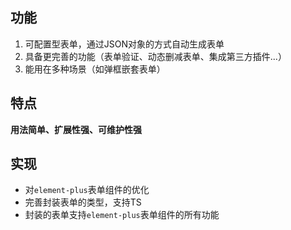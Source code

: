 ## 功能
1. 可配置型表单，通过JSON对象的方式自动生成表单
2. 具备更完善的功能（表单验证、动态删减表单、集成第三方插件...）
3. 能用在多种场景（如弹框嵌套表单）

## 特点
**用法简单、扩展性强、可维护性强**

## 实现
- 对`element-plus`表单组件的优化
- 完善封装表单的类型，支持TS
- 封装的表单支持`element-plus`表单组件的所有功能